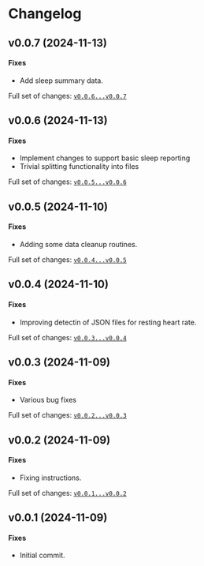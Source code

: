 # Changelog

## v0.0.7 (2024-11-13)

#### Fixes

* Add sleep summary data.

Full set of changes: [`v0.0.6...v0.0.7`](https://github.com/kev-m/pyFitOut/compare/v0.0.6...v0.0.7)

## v0.0.6 (2024-11-13)

#### Fixes

* Implement changes to support basic sleep reporting
* Trivial splitting functionality into files

Full set of changes: [`v0.0.5...v0.0.6`](https://github.com/kev-m/pyFitOut/compare/v0.0.5...v0.0.6)

## v0.0.5 (2024-11-10)

#### Fixes

* Adding some data cleanup routines.

Full set of changes: [`v0.0.4...v0.0.5`](https://github.com/kev-m/pyFitOut/compare/v0.0.4...v0.0.5)

## v0.0.4 (2024-11-10)

#### Fixes

* Improving detectin of JSON files for resting heart rate.

Full set of changes: [`v0.0.3...v0.0.4`](https://github.com/kev-m/pyFitOut/compare/v0.0.3...v0.0.4)

## v0.0.3 (2024-11-09)

#### Fixes

* Various bug fixes

Full set of changes: [`v0.0.2...v0.0.3`](https://github.com/kev-m/pyFitOut/compare/v0.0.2...v0.0.3)

## v0.0.2 (2024-11-09)

#### Fixes

* Fixing instructions.

Full set of changes: [`v0.0.1...v0.0.2`](https://github.com/kev-m/pyFitOut/compare/v0.0.1...v0.0.2)

## v0.0.1 (2024-11-09)

#### Fixes

* Initial commit.
